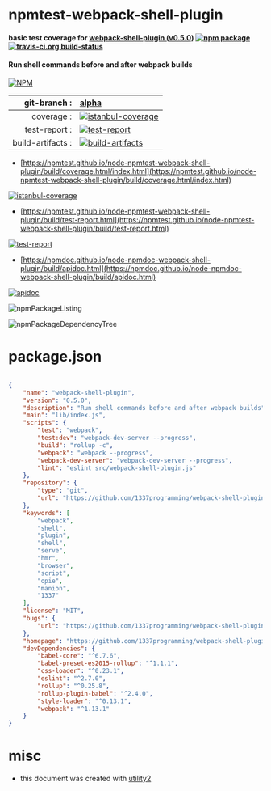 # npmtest-webpack-shell-plugin

#### basic test coverage for  [webpack-shell-plugin (v0.5.0)](https://github.com/1337programming/webpack-shell-plugin)  [![npm package](https://img.shields.io/npm/v/npmtest-webpack-shell-plugin.svg?style=flat-square)](https://www.npmjs.org/package/npmtest-webpack-shell-plugin) [![travis-ci.org build-status](https://api.travis-ci.org/npmtest/node-npmtest-webpack-shell-plugin.svg)](https://travis-ci.org/npmtest/node-npmtest-webpack-shell-plugin)

#### Run shell commands before and after webpack builds

[![NPM](https://nodei.co/npm/webpack-shell-plugin.png?downloads=true&downloadRank=true&stars=true)](https://www.npmjs.com/package/webpack-shell-plugin)

| git-branch : | [alpha](https://github.com/npmtest/node-npmtest-webpack-shell-plugin/tree/alpha)|
|--:|:--|
| coverage : | [![istanbul-coverage](https://npmtest.github.io/node-npmtest-webpack-shell-plugin/build/coverage.badge.svg)](https://npmtest.github.io/node-npmtest-webpack-shell-plugin/build/coverage.html/index.html)|
| test-report : | [![test-report](https://npmtest.github.io/node-npmtest-webpack-shell-plugin/build/test-report.badge.svg)](https://npmtest.github.io/node-npmtest-webpack-shell-plugin/build/test-report.html)|
| build-artifacts : | [![build-artifacts](https://npmtest.github.io/node-npmtest-webpack-shell-plugin/glyphicons_144_folder_open.png)](https://github.com/npmtest/node-npmtest-webpack-shell-plugin/tree/gh-pages/build)|

- [https://npmtest.github.io/node-npmtest-webpack-shell-plugin/build/coverage.html/index.html](https://npmtest.github.io/node-npmtest-webpack-shell-plugin/build/coverage.html/index.html)

[![istanbul-coverage](https://npmtest.github.io/node-npmtest-webpack-shell-plugin/build/screenCapture.buildCi.browser.%252Ftmp%252Fbuild%252Fcoverage.lib.html.png)](https://npmtest.github.io/node-npmtest-webpack-shell-plugin/build/coverage.html/index.html)

- [https://npmtest.github.io/node-npmtest-webpack-shell-plugin/build/test-report.html](https://npmtest.github.io/node-npmtest-webpack-shell-plugin/build/test-report.html)

[![test-report](https://npmtest.github.io/node-npmtest-webpack-shell-plugin/build/screenCapture.buildCi.browser.%252Ftmp%252Fbuild%252Ftest-report.html.png)](https://npmtest.github.io/node-npmtest-webpack-shell-plugin/build/test-report.html)

- [https://npmdoc.github.io/node-npmdoc-webpack-shell-plugin/build/apidoc.html](https://npmdoc.github.io/node-npmdoc-webpack-shell-plugin/build/apidoc.html)

[![apidoc](https://npmdoc.github.io/node-npmdoc-webpack-shell-plugin/build/screenCapture.buildCi.browser.%252Ftmp%252Fbuild%252Fapidoc.html.png)](https://npmdoc.github.io/node-npmdoc-webpack-shell-plugin/build/apidoc.html)

![npmPackageListing](https://npmtest.github.io/node-npmtest-webpack-shell-plugin/build/screenCapture.npmPackageListing.svg)

![npmPackageDependencyTree](https://npmtest.github.io/node-npmtest-webpack-shell-plugin/build/screenCapture.npmPackageDependencyTree.svg)



# package.json

```json

{
    "name": "webpack-shell-plugin",
    "version": "0.5.0",
    "description": "Run shell commands before and after webpack builds",
    "main": "lib/index.js",
    "scripts": {
        "test": "webpack",
        "test:dev": "webpack-dev-server --progress",
        "build": "rollup -c",
        "webpack": "webpack --progress",
        "webpack-dev-server": "webpack-dev-server --progress",
        "lint": "eslint src/webpack-shell-plugin.js"
    },
    "repository": {
        "type": "git",
        "url": "https://github.com/1337programming/webpack-shell-plugin.git"
    },
    "keywords": [
        "webpack",
        "shell",
        "plugin",
        "shell",
        "serve",
        "hmr",
        "browser",
        "script",
        "opie",
        "manion",
        "1337"
    ],
    "license": "MIT",
    "bugs": {
        "url": "https://github.com/1337programming/webpack-shell-plugin/issues"
    },
    "homepage": "https://github.com/1337programming/webpack-shell-plugin",
    "devDependencies": {
        "babel-core": "^6.7.6",
        "babel-preset-es2015-rollup": "^1.1.1",
        "css-loader": "^0.23.1",
        "eslint": "^2.7.0",
        "rollup": "^0.25.8",
        "rollup-plugin-babel": "^2.4.0",
        "style-loader": "^0.13.1",
        "webpack": "^1.13.1"
    }
}
```



# misc
- this document was created with [utility2](https://github.com/kaizhu256/node-utility2)

